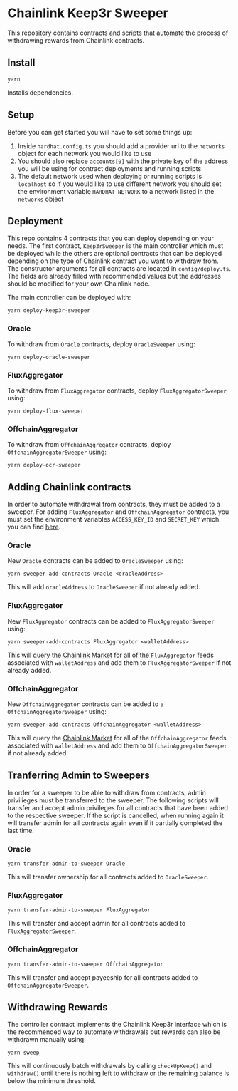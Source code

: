 # Chainlink Keep3r Sweeper

This repository contains contracts and scripts that automate the process of withdrawing rewards from Chainlink contracts.

## Install

```
yarn
```

Installs dependencies.

## Setup

Before you can get started you will have to set some things up:

1. Inside `hardhat.config.ts` you should add a provider url to the `networks` object for each network you would like to use
2. You should also replace `accounts[0]` with the private key of the address you will be using for contract deployments and running scripts
3. The default network used when deploying or running scripts is `localhost` so if you would like to use different network you should set the environment variable `HARDHAT_NETWORK` to a network listed in the `networks` object

## Deployment

This repo contains 4 contracts that you can deploy depending on your needs. The first contract, `Keep3rSweeper` is the main controller which must be deployed while the others are optional contracts that can be deployed depending on the type of Chainlink contract you want to withdraw from. The constructor arguments for all contracts are located in `config/deploy.ts`. The fields are already filled with recommended values but the addresses should be modified for your own Chainlink node.

The main controller can be deployed with:

```
yarn deploy-keep3r-sweeper
```

### Oracle

To withdraw from `Oracle` contracts, deploy `OracleSweeper` using:

```
yarn deploy-oracle-sweeper
```

### FluxAggregator

To withdraw from `FluxAggregator` contracts, deploy `FluxAggregatorSweeper` using:

```
yarn deploy-flux-sweeper
```

### OffchainAggregator

To withdraw from `OffchainAggregator` contracts, deploy `OffchainAggregatorSweeper` using:

```
yarn deploy-ocr-sweeper
```

## Adding Chainlink contracts

In order to automate withdrawal from contracts, they must be added to a sweeper. For adding `FluxAggregator` and `OffchainAggregator` contracts, you must set the environment variables `ACCESS_KEY_ID` and `SECRET_KEY` which you can find [here](https://docs.linkpool.io/docs/market_api_keys).

### Oracle

New `Oracle` contracts can be added to `OracleSweeper` using:

```
yarn sweeper-add-contracts Oracle <oracleAddress>
```

This will add `oracleAddress` to `OracleSweeper` if not already added.

### FluxAggregator

New `FluxAggregator` contracts can be added to `FluxAggregatorSweeper` using:

```
yarn sweeper-add-contracts FluxAggregator <walletAddress>
```

This will query the [Chainlink Market](https://market.link/?network=1) for all of the `FluxAggregator` feeds associated with `walletAddress` and add them to `FluxAggregatorSweeper` if not already added.

### OffchainAggregator

New `OffchainAggregator` contracts can be added to a `OffchainAggregatorSweeper` using:

```
yarn sweeper-add-contracts OffchainAggregator <walletAddress>
```

This will query the [Chainlink Market](https://market.link/?network=1) for all of the `OffchainAggregator` feeds associated with `walletAddress` and add them to `OffchainAggregatorSweeper` if not already added.

## Tranferring Admin to Sweepers

In order for a sweeper to be able to withdraw from contracts, admin privilieges must be transferred to the sweeper. The following scripts will transfer and accept admin privileges for all contracts that have been added to the respective sweeper. If the script is cancelled, when running again it will transfer admin for all contracts again even if it partially completed the last time.

### Oracle

```
yarn transfer-admin-to-sweeper Oracle
```

This will transfer ownership for all contracts added to `OracleSweeper`.

### FluxAggregator

```
yarn transfer-admin-to-sweeper FluxAggregator
```

This will transfer and accept admin for all contracts added to `FluxAggregatorSweeper`.

### OffchainAggregator

```
yarn transfer-admin-to-sweeper OffchainAggregator
```

This will transfer and accept payeeship for all contracts added to `OffchainAggregatorSweeper`.

## Withdrawing Rewards

The controller contract implements the Chainlink Keep3r interface which is the recommended way to automate withdrawals but rewards can also be withdrawn manually using:

```
yarn sweep
```

This will continuously batch withdrawals by calling `checkUpKeep()` and `withdraw()` until there is nothing left to withdraw or the remaining balance is below the minimum threshold.
